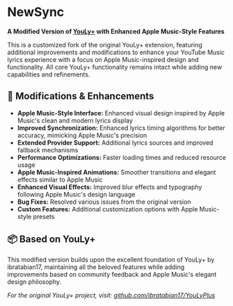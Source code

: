 # NewSync

**A Modified Version of [YouLy+](https://github.com/ibratabian17/YouLyPlus) with Enhanced Apple Music-Style Features**

This is a customized fork of the original YouLy+ extension, featuring additional improvements and modifications to enhance your YouTube Music lyrics experience with a focus on Apple Music-inspired design and functionality. All core YouLy+ functionality remains intact while adding new capabilities and refinements.

## 🔧 Modifications & Enhancements

- **Apple Music-Style Interface:** Enhanced visual design inspired by Apple Music's clean and modern lyrics display
- **Improved Synchronization:** Enhanced lyrics timing algorithms for better accuracy, mimicking Apple Music's precision
- **Extended Provider Support:** Additional lyrics sources and improved fallback mechanisms  
- **Performance Optimizations:** Faster loading times and reduced resource usage
- **Apple Music-Inspired Animations:** Smoother transitions and elegant effects similar to Apple Music
- **Enhanced Visual Effects:** Improved blur effects and typography following Apple Music's design language
- **Bug Fixes:** Resolved various issues from the original version
- **Custom Features:** Additional customization options with Apple Music-style presets

## 📦 Based on YouLy+

This modified version builds upon the excellent foundation of YouLy+ by ibratabian17, maintaining all the beloved features while adding improvements based on community feedback and Apple Music's elegant design philosophy.

*For the original YouLy+ project, visit: [github.com/ibratabian17/YouLyPlus](https://github.com/ibratabian17/YouLyPlus)*
